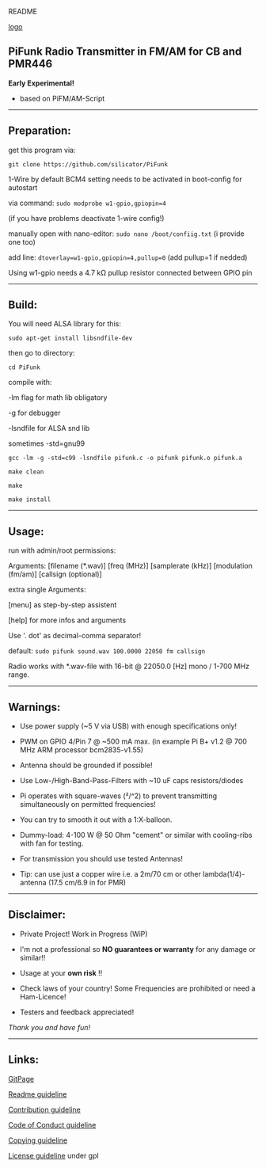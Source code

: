 README

[logo](https://raw.githubusercontent.com/silicator/PiFunk/master/docs/favicon.png)

## PiFunk Radio Transmitter in FM/AM for CB and PMR446 

**Early Experimental!**

- based on PiFM/AM-Script

___

## Preparation:

get this program via: 

`git clone https://github.com/silicator/PiFunk`

1-Wire by default BCM4 setting needs to be activated in boot-config for autostart

via command: `sudo modprobe w1-gpio,gpiopin=4`

(if you have problems deactivate 1-wire config!)

manually open with nano-editor: `sudo nano /boot/confiig.txt` (i provide one too)

add line: `dtoverlay=w1-gpio,gpiopin=4,pullup=0` (add pullup=1 if nedded)

Using w1-gpio needs a 4.7 kΩ pullup resistor connected between GPIO pin 

___

## Build:

You will need ALSA library for this:

`sudo apt-get install libsndfile-dev`

then go to directory:

`cd PiFunk`


compile with:

-lm flag for math lib obligatory

-g for debugger

-lsndfile for ALSA snd lib

sometimes -std=gnu99 

`gcc -lm -g -std=c99 -lsndfile pifunk.c -o pifunk pifunk.o pifunk.a`

`make clean`

`make`

`make install`

___

## Usage:

run with admin/root permissions:

Arguments: [filename (*.wav)] [freq (MHz)] [samplerate (kHz)] [modulation (fm/am)] [callsign (optional)] 

extra single Arguments:

[menu] as step-by-step assistent

[help] for more infos and arguments

Use '. dot' as decimal-comma separator! 

default: `sudo pifunk sound.wav 100.0000 22050 fm callsign`

Radio works with *.wav-file with 16-bit @ 22050.0 [Hz] mono / 1-700 MHz range.

___

## Warnings:

- Use power supply (~5 V via USB) with enough specifications only! 

- PWM on GPIO 4/Pin 7 @ ~500 mA max. (in example Pi B+ v1.2 @ 700 MHz ARM processor bcm2835-v1.55)

- Antenna should be grounded if possible!

- Use Low-/High-Band-Pass-Filters with ~10 uF caps  resistors/diodes 

- Pi operates with square-waves (²/^2) to prevent transmitting simultaneously on permitted frequencies!

- You can try to smooth it out with a 1:X-balloon.

- Dummy-load: 4-100 W @ 50 Ohm "cement" or similar with cooling-ribs with fan for testing.

- For transmission you should use tested Antennas! 

- Tip: can use just a copper wire i.e. a 2m/70 cm or other lambda(1/4)-antenna (17.5 cm/6.9 in for PMR)

___

## Disclaimer:

- Private Project! Work in Progress (WiP)

- I'm not a professional so **NO guarantees or warranty** for any damage or similar!!

- Usage at your **own risk** !!

- Check laws of your country! Some Frequencies are prohibited or need a Ham-Licence!

- Testers and feedback appreciated!

*Thank you and have fun!*

___

## Links:

[GitPage](https://silicator.github.io/PiFunk/)

[Readme guideline](README.md)

[Contribution guideline](docs/CONTRIBUTING.md)

[Code of Conduct guideline](docs/CODE_OF_CONDUCT.md)

[Copying guideline](docs/COPYING.md)

[License guideline](docs/LICENSE.md) under gpl
